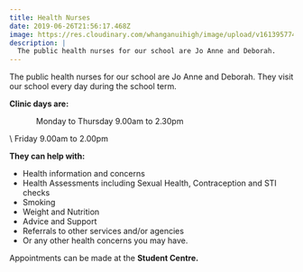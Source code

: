 ```yaml
---
title: Health Nurses
date: 2019-06-26T21:56:17.468Z
image: https://res.cloudinary.com/whanganuihigh/image/upload/v1613957745/facilities/School_nurses_combined_22_Feb_2021.jpg
description: |
  The public health nurses for our school are Jo Anne and Deborah.
---
```

The public health nurses for our school are Jo Anne and Deborah. They visit our school every day during the school term.

**Clinic days are:**

            Monday to Thursday      9.00am to 2.30pm

\    Friday                              9.00am to 2.00pm

**They can help with:**

* Health information and concerns
* Health Assessments including Sexual Health, Contraception and STI checks
* Smoking
* Weight and Nutrition
* Advice and Support
* Referrals to other services and/or agencies
* Or any other health concerns you may have.

Appointments can be made at the **Student Centre.**